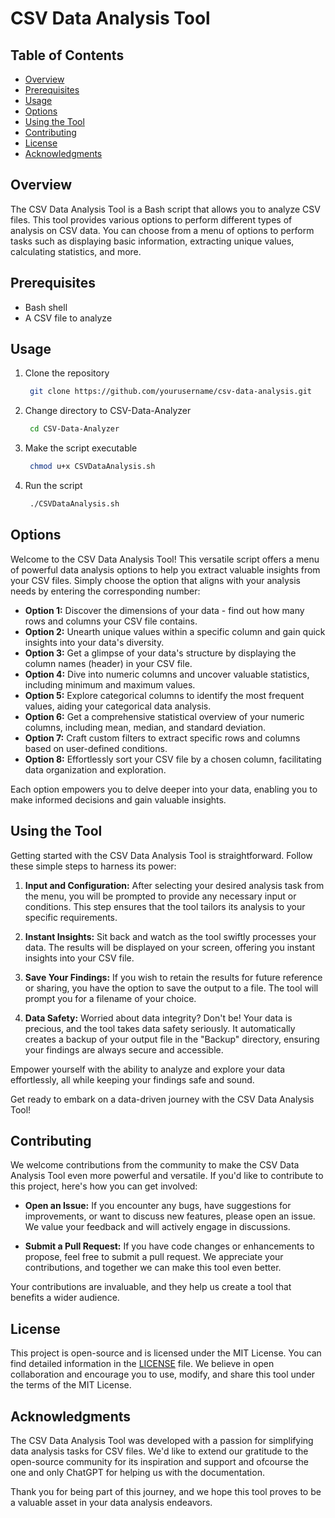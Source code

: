 # CSV Data Analysis Tool

## Table of Contents

- [Overview](#overview)
- [Prerequisites](#prerequisites)
- [Usage](#usage)
- [Options](#options)
- [Using the Tool](#using-the-tool)
- [Contributing](#contributing)
- [License](#license)
- [Acknowledgments](#acknowledgments)

## Overview

The CSV Data Analysis Tool is a Bash script that allows you to analyze CSV files. This tool provides various options to perform different types of analysis on CSV data. You can choose from a menu of options to perform tasks such as displaying basic information, extracting unique values, calculating statistics, and more.

## Prerequisites

- Bash shell
- A CSV file to analyze

## Usage
1. Clone the repository
   ```bash
    git clone https://github.com/yourusername/csv-data-analysis.git
   ``` 
2. Change directory to CSV-Data-Analyzer
   ```bash
    cd CSV-Data-Analyzer
   ``` 
3. Make the script executable
   ```bash
    chmod u+x CSVDataAnalysis.sh
   ``` 
4. Run the script
   ```bash
    ./CSVDataAnalysis.sh
   ``` 

## Options

Welcome to the CSV Data Analysis Tool! This versatile script offers a menu of powerful data analysis options to help you extract valuable insights from your CSV files. Simply choose the option that aligns with your analysis needs by entering the corresponding number:

- **Option 1:** Discover the dimensions of your data - find out how many rows and columns your CSV file contains.
- **Option 2:** Unearth unique values within a specific column and gain quick insights into your data's diversity.
- **Option 3:** Get a glimpse of your data's structure by displaying the column names (header) in your CSV file.
- **Option 4:** Dive into numeric columns and uncover valuable statistics, including minimum and maximum values.
- **Option 5:** Explore categorical columns to identify the most frequent values, aiding your categorical data analysis.
- **Option 6:** Get a comprehensive statistical overview of your numeric columns, including mean, median, and standard deviation.
- **Option 7:** Craft custom filters to extract specific rows and columns based on user-defined conditions.
- **Option 8:** Effortlessly sort your CSV file by a chosen column, facilitating data           organization and exploration.

Each option empowers you to delve deeper into your data, enabling you to make informed decisions and gain valuable insights.

## Using the Tool

Getting started with the CSV Data Analysis Tool is straightforward. Follow these simple steps to harness its power:

1. **Input and Configuration:** After selecting your desired analysis task from the menu, you will be prompted to provide any necessary input or conditions. This step ensures that the tool tailors its analysis to your specific requirements.

2. **Instant Insights:** Sit back and watch as the tool swiftly processes your data. The results will be displayed on your screen, offering you instant insights into your CSV file.

3. **Save Your Findings:** If you wish to retain the results for future reference or sharing, you have the option to save the output to a file. The tool will prompt you for a filename of your choice.

4. **Data Safety:** Worried about data integrity? Don't be! Your data is precious, and the tool takes data safety seriously. It automatically creates a backup of your output file in the "Backup" directory, ensuring your findings are always secure and accessible.

Empower yourself with the ability to analyze and explore your data effortlessly, all while keeping your findings safe and sound.

Get ready to embark on a data-driven journey with the CSV Data Analysis Tool!

## Contributing

We welcome contributions from the community to make the CSV Data Analysis Tool even more powerful and versatile. If you'd like to contribute to this project, here's how you can get involved:

- **Open an Issue:** If you encounter any bugs, have suggestions for improvements, or want to discuss new features, please open an issue. We value your feedback and will actively engage in discussions.

- **Submit a Pull Request:** If you have code changes or enhancements to propose, feel free to submit a pull request. We appreciate your contributions, and together we can make this tool even better.

Your contributions are invaluable, and they help us create a tool that benefits a wider audience.

## License

This project is open-source and is licensed under the MIT License. You can find detailed information in the [LICENSE](LICENSE) file. We believe in open collaboration and encourage you to use, modify, and share this tool under the terms of the MIT License.

## Acknowledgments

The CSV Data Analysis Tool was developed with a passion for simplifying data analysis tasks for CSV files. We'd like to extend our gratitude to the open-source community for its inspiration and support and ofcourse the one and only ChatGPT for helping us with the documentation.

Thank you for being part of this journey, and we hope this tool proves to be a valuable asset in your data analysis endeavors.

